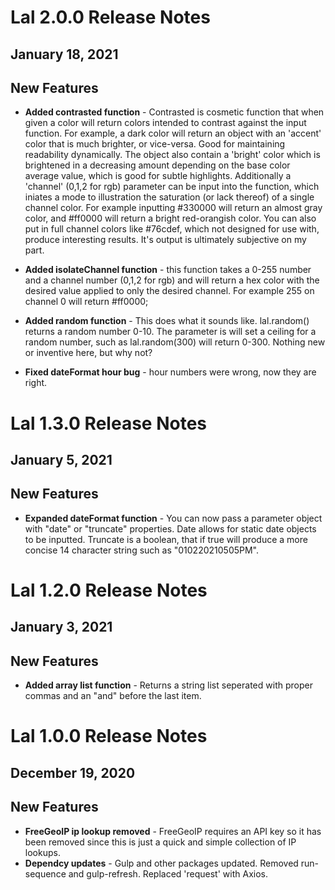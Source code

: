 # Lal 2.0.0 Release Notes
## January 18, 2021

## New Features
* **Added contrasted function** - Contrasted is cosmetic function that when given a color will return colors intended to contrast against the input function. For example, a dark color will return an object with an 'accent' color that is much brighter, or vice-versa. Good for maintaining readability dynamically. The object also contain a 'bright' color which is brightened in a decreasing amount depending on the base color average value, which is good for subtle highlights.
Additionally a 'channel' (0,1,2 for rgb) parameter can be input into the function, which iniates a mode to illustration the saturation (or lack thereof) of a single channel color. For example inputting #330000 will return an almost gray color, and #ff0000 will return a bright red-orangish color. You can also put in full channel colors like #76cdef, which not designed for use with, produce interesting results.
It's output is ultimately subjective on my part.

* **Added isolateChannel function** - this function takes a 0-255 number and a channel number (0,1,2 for rgb) and will return a hex color with the desired value applied to only the desired channel. For example 255 on channel 0 will return #ff0000;

* **Added random function** - This does what it sounds like. lal.random() returns a random number 0-10. The parameter is will set a ceiling for a random number, such as lal.random(300) will return 0-300. Nothing new or inventive here, but why not?

* **Fixed dateFormat hour bug** - hour numbers were wrong, now they are right.

# Lal 1.3.0 Release Notes
## January 5, 2021

## New Features
* **Expanded dateFormat function** - You can now pass a parameter object with "date" or  "truncate" properties. Date allows for static date objects to be inputted. Truncate is a boolean, that if true will produce a more concise  14 character string such as "010220210505PM".

# Lal 1.2.0 Release Notes
## January 3, 2021

## New Features
* **Added array list function** - Returns a string list seperated with proper commas and an "and" before the last item.

# Lal 1.0.0 Release Notes
## December 19, 2020

## New Features
* **FreeGeoIP ip lookup removed** - FreeGeoIP requires an API key so it has been removed since this is just a quick and simple collection of IP lookups.
* **Dependcy updates** - Gulp and other packages updated. Removed run-sequence and gulp-refresh. Replaced 'request' with Axios.
